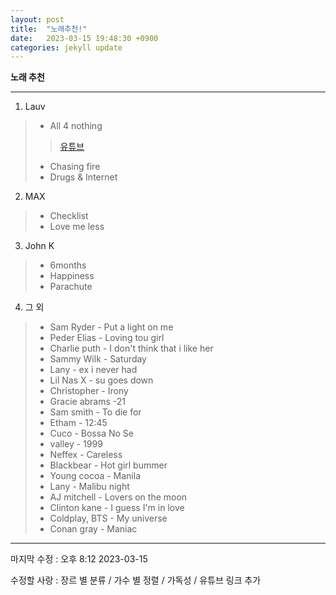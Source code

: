 ```yaml
---
layout: post
title:  "노래추천!"
date:   2023-03-15 19:48:30 +0900
categories: jekyll update
---
```


**노래 추천**

***

1. Lauv
> - All 4 nothing
>> [유튜브](https://www.youtube.com/watch?v=jLwo5N4r5nU&ab_channel=%EB%95%8C%EC%9E%89)
> - Chasing fire
> - Drugs & Internet

2. MAX
> - Checklist
> - Love me less

3. John K
> - 6months
> - Happiness
> - Parachute

4. 그 외
> - Sam Ryder - Put a light on me
> - Peder Elias - Loving tou girl
> - Charlie puth - I don't think that i like her
> - Sammy Wilk - Saturday
> - Lany - ex i never had
> - Lil Nas X - su goes down
> - Christopher - Irony
> - Gracie abrams -21
> - Sam smith - To die for
> - Etham - 12:45
> - Cuco - Bossa No Se
> - valley - 1999
> - Neffex - Careless
> - Blackbear - Hot girl bummer
> - Young cocoa - Manila
> - Lany - Malibu night
> - AJ mitchell - Lovers on the moon
> - Clinton kane - I guess I'm in love
> - Coldplay, BTS - My universe
> - Conan gray - Maniac

***
마지막 수정 : 오후 8:12 2023-03-15

수정할 사랑 : 장르 별 분류 / 가수 별 정렬 / 가독성 / 유튜브 링크 추가
